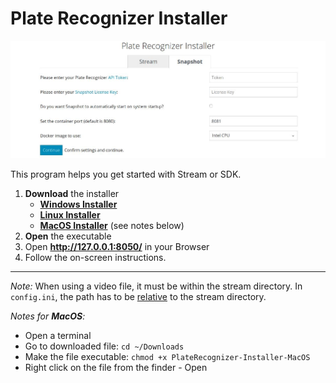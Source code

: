 # Plate Recognizer Installer

<p align="center">
  <img src="../assets/installer-screenshot.jpg">
</p>

This program helps you get started with Stream or SDK.


1. **Download** the installer
    - **[Windows Installer](https://app.platerecognizer.com/static/installer/PlateRecognizer-Installer.exe)**
    - **[Linux Installer](https://app.platerecognizer.com/static/installer/PlateRecognizer-Installer)**
    - **[MacOS Installer](https://app.platerecognizer.com/static/installer/PlateRecognizer-Installer-MacOS)** (see notes below)
2. **Open** the executable
3. Open **http://127.0.0.1:8050/** in your Browser
4. Follow the on-screen instructions.

---

*Note:*
When using a video file, it must be within the stream directory. In `config.ini`, the path has to be [relative](https://docs.google.com/document/d/1vLwyx4gQvv3gF_kQUvB5sLHoY0IlxV5b3gYUqR2wN1U/edit#heading=h.u40inl8klrvj) to the stream directory. 

*Notes for **MacOS**:*
- Open a terminal
- Go to downloaded file: `cd ~/Downloads`
- Make the file executable: `chmod +x PlateRecognizer-Installer-MacOS`
- Right click on the file from the finder - Open
